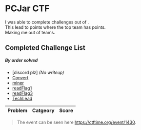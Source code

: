 # PCJar CTF


I was able to complete  challenges out of .\
This lead to  points where the top team has  points.\
Making me  out of  teams.

## Completed Challenge List
##### _By order solved_
* [discord plz] _(No writeup)_
* [Convert](Convert)
* [miner](miner)
* [readFlag1](readFlag1)
* [readFlag3](readFlag3)
* [TechLead](TechLead)

|Problem|Catgeory|Score|
|---|---|---|

> The event can be seen here https://ctftime.org/event/1430.